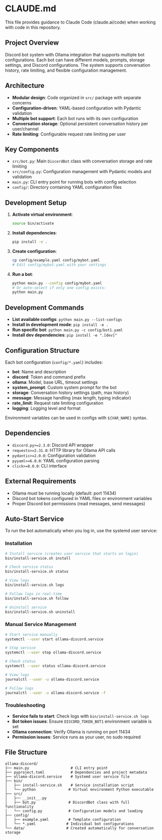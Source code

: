 # CLAUDE.md

This file provides guidance to Claude Code (claude.ai/code) when working with code in this repository.

## Project Overview

Discord bot system with Ollama integration that supports multiple bot configurations. Each bot can have different models, prompts, storage settings, and Discord configurations. The system supports conversation history, rate limiting, and flexible configuration management.

## Architecture

- **Modular design**: Code organized in `src/` package with separate concerns
- **Configuration-driven**: YAML-based configuration with Pydantic validation
- **Multiple bot support**: Each bot runs with its own configuration
- **Conversation storage**: Optional persistent conversation history per user/channel
- **Rate limiting**: Configurable request rate limiting per user

## Key Components

- `src/bot.py`: Main `DiscordBot` class with conversation storage and rate limiting
- `src/config.py`: Configuration management with Pydantic models and validation
- `main.py`: CLI entry point for running bots with config selection
- `config/`: Directory containing YAML configuration files

## Development Setup

1. **Activate virtual environment**:
   ```bash
   source bin/activate
   ```

2. **Install dependencies**:
   ```bash
   pip install -e .
   ```

3. **Create configuration**:
   ```bash
   cp config/example.yaml config/mybot.yaml
   # Edit config/mybot.yaml with your settings
   ```

4. **Run a bot**:
   ```bash
   python main.py --config config/mybot.yaml
   # Or auto-select if only one config exists:
   python main.py
   ```

## Development Commands

- **List available configs**: `python main.py --list-configs`
- **Install in development mode**: `pip install -e .`
- **Run specific bot**: `python main.py -c config/bot1.yaml`
- **Install dev dependencies**: `pip install -e ".[dev]"`

## Configuration Structure

Each bot configuration (`config/*.yaml`) includes:

- **bot**: Name and description
- **discord**: Token and command prefix  
- **ollama**: Model, base URL, timeout settings
- **system_prompt**: Custom system prompt for the bot
- **storage**: Conversation history settings (path, max history)
- **message**: Message handling (max length, typing indicator)
- **rate_limit**: Request rate limiting configuration
- **logging**: Logging level and format

Environment variables can be used in configs with `${VAR_NAME}` syntax.

## Dependencies

- `discord.py>=2.3.0`: Discord API wrapper
- `requests>=2.31.0`: HTTP library for Ollama API calls
- `pydantic>=2.0.0`: Configuration validation
- `pyyaml>=6.0.0`: YAML configuration parsing
- `click>=8.0.0`: CLI interface

## External Requirements

- Ollama must be running locally (default: port 11434)
- Discord bot tokens configured in YAML files or environment variables
- Proper Discord bot permissions (read messages, send messages)

## Auto-Start Service

To run the bot automatically when you log in, use the systemd user service:

### Installation
```bash
# Install service (creates user service that starts on login)
bin/install-service.sh install

# Check service status
bin/install-service.sh status

# View logs
bin/install-service.sh logs

# Follow logs in real-time
bin/install-service.sh follow

# Uninstall service
bin/install-service.sh uninstall
```

### Manual Service Management
```bash
# Start service manually
systemctl --user start ollama-discord.service

# Stop service
systemctl --user stop ollama-discord.service

# Check status
systemctl --user status ollama-discord.service

# View logs
journalctl --user -u ollama-discord.service

# Follow logs
journalctl --user -u ollama-discord.service -f
```

### Troubleshooting
- **Service fails to start**: Check logs with `bin/install-service.sh logs`
- **Bot token issues**: Ensure `DISCORD_TOKEN_BOT1` environment variable is set
- **Ollama connection**: Verify Ollama is running on port 11434
- **Permission issues**: Service runs as your user, no sudo required

## File Structure

```
ollama-discord/
├── main.py                   # CLI entry point
├── pyproject.toml            # Dependencies and project metadata
├── ollama-discord.service    # Systemd user service file
├── bin/
│   ├── install-service.sh    # Service installation script
│   └── python               # Virtual environment Python executable
├── src/
│   ├── __init__.py
│   ├── bot.py               # DiscordBot class with full functionality
│   └── config.py            # Configuration models and loading
├── config/
│   ├── example.yaml         # Template configuration
│   └── *.yaml              # Individual bot configurations
└── data/                   # Created automatically for conversation storage
```